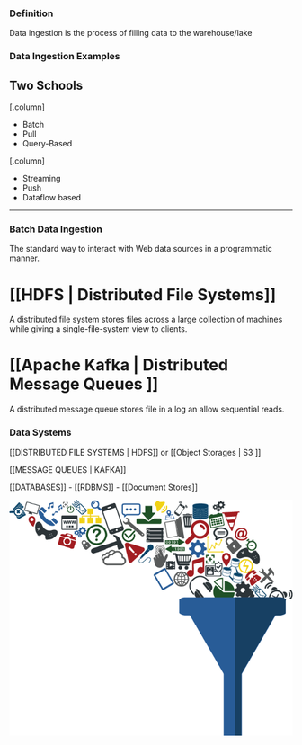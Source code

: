 ### Definition

Data ingestion is the process of filling data to the warehouse/lake

### Data Ingestion Examples 

## Two Schools

[.column]

- Batch
- Pull
- Query-Based

[.column]

- Streaming
- Push
- Dataflow based

---

### Batch Data Ingestion


The standard way to interact with Web data sources in a programmatic manner.

#  [[HDFS | Distributed File Systems]]

A distributed file system stores files across a large collection of machines while giving a single-file-system view to clients.

# [[Apache Kafka | Distributed Message Queues ]]

A distributed message queue stores file in a log an allow sequential reads. 



### Data Systems

[[DISTRIBUTED FILE SYSTEMS | HDFS]] or [[Object Storages | S3 ]]

[[MESSAGE QUEUES | KAFKA]]

[[DATABASES]]
	- [[RDBMS]]
	- [[Document Stores]]

![](attachments/Big-Data-funnel.png)